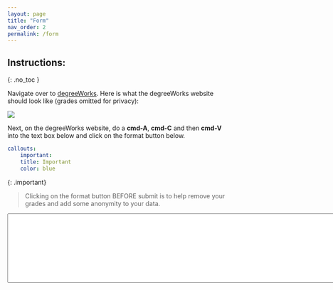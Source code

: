 ```yaml
---
layout: page
title: "Form"
nav_order: 2
permalink: /form
---
```

## Instructions:
{: .no_toc }

Navigate over to [degreeWorks](https://degreeworks-prod-j.isc-seo.upenn.edu:9904/worksheets/WEB31). 
Here is what the degreeWorks website should look like (grades omitted for privacy):

![]("/assets/images/example.png") 

Next, on the degreeWorks website, do a **cmd-A**, **cmd-C** and then **cmd-V** into the text box below and click on the format button below. 

```yaml
callouts:
    important:
    title: Important
    color: blue
```

{: .important}
>Clicking on the format button BEFORE submit is to help remove your grades and add some anonymity to your data. 

<textarea type="text" id="Name" rows="10" cols="100"></textarea>
